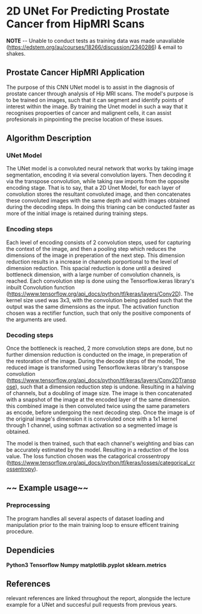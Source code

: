 # 2D UNet For Predicting Prostate Cancer from HipMRI Scans  
**NOTE** -- Unable to conduct tests as training data was made unavaliable (https://edstem.org/au/courses/18266/discussion/2340286) & email to shakes.
## Prostate Cancer HipMRI Application
The purpose of this CNN UNet model is to assist in the diagnosis of prostate cancer through analysis of Hip MRI scans. The model's purpose is to be trained on images, such that it can segment and identify points of interest within the image. By training the Unet model in such a way that it recognises propoerties of cancer and malignent cells, it can assist profesionals in pinpointing the precise location of these issues.
## Algorithm Description

### UNet Model
The UNet model is a convoluted neural network that works by taking image segmentation, encoding it via several convolution layers. Then decoding it via the transpose convolution, while taking raw imports from the opposite encoding stage. That is to say, that a 2D Unet Model, for each layer of convolution stores the resultant convoluted image, and then concatenates these convoluted images with the same depth and width images obtained during the decoding steps. In doing this trianing can be conducted faster as more of the initial image is retained during training steps. 

### Encoding steps
Each level of encoding consists of 2 convolution steps, used for capturing the context of the image, and then a pooling step which reduces the dimensions of the image in preperation of the next step. This dimension reduction results in a increase in channels porportional to the level of dimension reduction. This spacial reduction is done until a desired bottleneck dimension, with a large number of convolution channels, is reached. Each convolution step is done using the Tensorflow.keras library's inbuilt Convolution function (https://www.tensorflow.org/api_docs/python/tf/keras/layers/Conv2D). The kernel size used was 3x3, with the convolution being padded such that the output was the same dimensions as the input. The activation function chosen was a rectifier function, such that only the positive components of the arguments are used.

### Decoding steps
Once the bottleneck is reached, 2 more convolution steps are done, but no further dimension reduction is conducted on the image, in preperation of the restoration of the image. During the decode steps of the model, The reduced image is transformed using Tensorflow.keras library's transpose convolution (https://www.tensorflow.org/api_docs/python/tf/keras/layers/Conv2DTranspose), such that a dimension reduction step is undone. Resulting in a halving of channels, but a doubling of image size. The image is then concatenated with a snapshot of the image at the encoded layer of the same dimension. this combined image is then convoluted twice using the same parameters as encode, before undergoing the next decoding step. Once the image is of the original image's dimension it is convoluted once with a 1x1 kernel through 1 channel, using softmax activation so a segmented image is obtained.

The model is then trained, such that each channel's weighting and bias can be accurately estimated by the model. Resulting in a reduction of the loss value. The loss function chosen was the catagorical crossentropy (https://www.tensorflow.org/api_docs/python/tf/keras/losses/categorical_crossentropy). 

## ~~ Example usage~~ 

### Preprocessing
The program handles all several aspects of dataset loading and manipulation prior to the main training loop to ensure efficent training procedure.

## Dependicies 
**Python3**
**Tensorflow**
**Numpy**
**matplotlib.pyplot**
**sklearn.metrics**

## References
relevant references are linked throughout the report, alongside the lecture example for a UNet and succesful pull requests from previous years.
